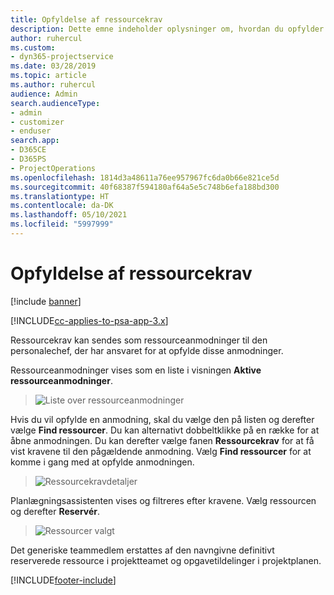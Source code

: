 ```yaml
---
title: Opfyldelse af ressourcekrav
description: Dette emne indeholder oplysninger om, hvordan du opfylder ressourcekrav.
author: ruhercul
ms.custom:
- dyn365-projectservice
ms.date: 03/28/2019
ms.topic: article
ms.author: ruhercul
audience: Admin
search.audienceType:
- admin
- customizer
- enduser
search.app:
- D365CE
- D365PS
- ProjectOperations
ms.openlocfilehash: 1814d3a48611a76ee957967fc6da0b66e821ce5d
ms.sourcegitcommit: 40f68387f594180af64a5e5c748b6efa188bd300
ms.translationtype: HT
ms.contentlocale: da-DK
ms.lasthandoff: 05/10/2021
ms.locfileid: "5997999"
---
```

# <a name="fulfilling-resource-requests"></a>Opfyldelse af ressourcekrav

[!include [banner](../includes/psa-now-project-operations.md)]

[!INCLUDE[cc-applies-to-psa-app-3.x](../includes/cc-applies-to-psa-app-3x.md)]

Ressourcekrav kan sendes som ressourceanmodninger til den personalechef, der har ansvaret for at opfylde disse anmodninger.

Ressourceanmodninger vises som en liste i visningen **Aktive ressourceanmodninger**.

> ![Liste over ressourceanmodninger](media/Resource-Management-image59.png)

Hvis du vil opfylde en anmodning, skal du vælge den på listen og derefter vælge **Find ressourcer**. Du kan alternativt dobbeltklikke på en række for at åbne anmodningen. Du kan derefter vælge fanen **Ressourcekrav** for at få vist kravene til den pågældende anmodning. Vælg **Find ressourcer** for at komme i gang med at opfylde anmodningen.

> ![Ressourcekravdetaljer](media/Resource-Management-image60.png)

Planlægningsassistenten vises og filtreres efter kravene. Vælg ressourcen og derefter **Reservér**.

> ![Ressourcer valgt](media/Resource-Management-image61.png)

Det generiske teammedlem erstattes af den navngivne definitivt reserverede ressource i projektteamet og opgavetildelinger i projektplanen.


[!INCLUDE[footer-include](../includes/footer-banner.md)]